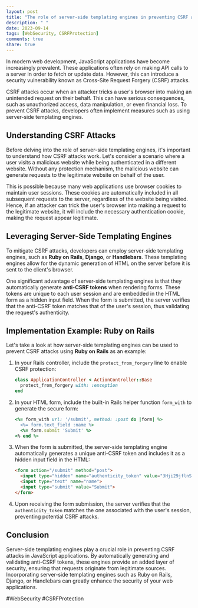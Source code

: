 ```yaml
---
layout: post
title: "The role of server-side templating engines in preventing CSRF attacks in JavaScript applications"
description: " "
date: 2023-09-14
tags: [WebSecurity, CSRFProtection]
comments: true
share: true
---
```


In modern web development, JavaScript applications have become increasingly prevalent. These applications often rely on making API calls to a server in order to fetch or update data. However, this can introduce a security vulnerability known as Cross-Site Request Forgery (CSRF) attacks. 

CSRF attacks occur when an attacker tricks a user's browser into making an unintended request on their behalf. This can have serious consequences, such as unauthorized access, data manipulation, or even financial loss. To prevent CSRF attacks, developers often implement measures such as using server-side templating engines. 

## Understanding CSRF Attacks

Before delving into the role of server-side templating engines, it's important to understand how CSRF attacks work. Let's consider a scenario where a user visits a malicious website while being authenticated in a different website. Without any protection mechanism, the malicious website can generate requests to the legitimate website on behalf of the user.

This is possible because many web applications use browser cookies to maintain user sessions. These cookies are automatically included in all subsequent requests to the server, regardless of the website being visited. Hence, if an attacker can trick the user's browser into making a request to the legitimate website, it will include the necessary authentication cookie, making the request appear legitimate.

## Leveraging Server-Side Templating Engines

To mitigate CSRF attacks, developers can employ server-side templating engines, such as **Ruby on Rails**, **Django**, or **Handlebars**. These templating engines allow for the dynamic generation of HTML on the server before it is sent to the client's browser.

One significant advantage of server-side templating engines is that they automatically generate **anti-CSRF tokens** when rendering forms. These tokens are unique to each user session and are embedded in the HTML form as a hidden input field. When the form is submitted, the server verifies that the anti-CSRF token matches that of the user's session, thus validating the request's authenticity.

## Implementation Example: Ruby on Rails

Let's take a look at how server-side templating engines can be used to prevent CSRF attacks using **Ruby on Rails** as an example:

1. In your Rails controller, include the `protect_from_forgery` line to enable CSRF protection:

   ```ruby
   class ApplicationController < ActionController::Base
     protect_from_forgery with: :exception
   end
   ```

2. In your HTML form, include the built-in Rails helper function `form_with` to generate the secure form:

   ```ruby
   <%= form_with url: '/submit', method: :post do |form| %>
     <%= form.text_field :name %>
     <%= form.submit 'Submit' %>
   <% end %>
   ```

3. When the form is submitted, the server-side templating engine automatically generates a unique anti-CSRF token and includes it as a hidden input field in the HTML:

   ```html
   <form action="/submit" method="post">
     <input type="hidden" name="authenticity_token" value="3Hji29jflnSDf09n4iefD23...">
     <input type="text" name="name">
     <input type="submit" value="Submit">
   </form>
   ```

4. Upon receiving the form submission, the server verifies that the `authenticity_token` matches the one associated with the user's session, preventing potential CSRF attacks.

## Conclusion

Server-side templating engines play a crucial role in preventing CSRF attacks in JavaScript applications. By automatically generating and validating anti-CSRF tokens, these engines provide an added layer of security, ensuring that requests originate from legitimate sources. Incorporating server-side templating engines such as Ruby on Rails, Django, or Handlebars can greatly enhance the security of your web applications.

#WebSecurity #CSRFProtection